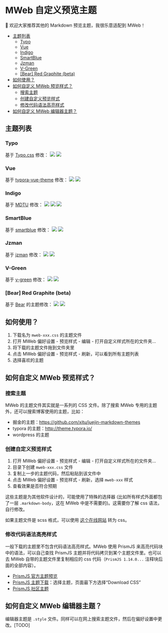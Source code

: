 # MWeb 自定义预览主题

👏 欢迎大家推荐其他的 Markdown 预览主题，我很乐意适配到 MWeb！

- [主题列表](#主题列表)
  - [Typo](#typo)
  - [Vue](#vue)
  - [Indigo](#indigo)
  - [SmartBlue](#smartblue)
  - [Jzman](#jzman)
  - [V-Green](#v-green)
  - [[Bear] Red Graphite (beta)](#bear-red-graphite-beta)
- [如何使用？](#如何使用)
- [如何自定义 MWeb 预览样式？](#如何自定义-mweb-预览样式)
  - [搜索主题](#搜索主题)
  - [创建自定义预览样式](#创建自定义预览样式)
  - [修改代码语法高亮样式](#修改代码语法高亮样式)
- [如何自定义 MWeb 编辑器主题？](#如何自定义-mweb-编辑器主题)

## 主题列表
### Typo
基于 [Typo.css](https://github.com/sofish/Typo.css) 修改：
![](media/15732860467431.jpg)
![](media/15732860638359.jpg)

### Vue
基于 [typora-vue-theme](https://github.com/blinkfox/typora-vue-theme) 修改：
![](media/15732858925836.jpg)
![](media/15732859445415.jpg)

### Indigo
基于 [MDTU](https://markdown.devtool.tech/app) 修改：
![](media/05-13-12-47-13.png)
![](media/05-13-12-47-40.png)
![](media/05-13-12-47-50.png)

### SmartBlue

基于 [smartblue](https://github.com/cumt-robin/juejin-markdown-theme-smart-blue) 修改：
![](media/05-13-12-46-21.png)
![](media/05-13-12-46-46.png)

### Jzman
基于 [jzman](https://github.com/jzmanu/juejin-markdown-theme-jzman) 修改：
![](media/05-13-12-45-24.png)
![](media/05-13-12-45-54.png)

### V-Green
基于 [v-green](https://github.com/DawnLck/juejin-markdown-theme-v-green) 修改：
![](media/05-13-18-47-44.png)
![](media/05-13-18-48-12.png)

### [Bear] Red Graphite (beta)
基于 [Bear](https://bear.app/cn/faq/Themes/About%20free%20and%20Pro%20themes%20in%20Bear/) 的主题修改：
![](media/05-14-21-33-40.png)
![](media/05-14-21-33-51.png)
## 如何使用？
1. 下载名为 `mweb-xxx.css` 的主题文件
2. 打开 MWeb 偏好设置 - 预览样式 - 编辑 - 打开自定义样式所在的文件夹...
3. 将下载的主题文件拖到文件夹里
4. 点击 MWeb 偏好设置 - 预览样式 - 刷新，可以看到所有主题列表
5. 选择喜欢的主题

## 如何自定义 MWeb 预览样式？

### 搜索主题
MWeb 的主题文件其实就是一系列的 CSS 文件。除了搜索 MWeb 专用的主题外，还可以搜索博客使用的主题，比如：
* 掘金的主题：https://github.com/xitu/juejin-markdown-themes
* typora 的主题：http://theme.typora.io/
* wordpress 的主题

### 创建自定义预览样式
1. 打开 MWeb 偏好设置 - 预览样式 - 编辑 - 打开自定义样式所在的文件夹...
2. 目录下创建 `mweb-xxx.css` 文件
3. 复制上一步的主题代码，然后粘贴到该文件中
4. 点击 MWeb 偏好设置 - 预览样式 - 刷新，选择 `mweb-xxx` 样式
5. 查看效果是否符合预期
  
这些主题是为其他软件设计的，可能使用了特殊的选择器 (比如所有样式外面都包了一层 `.markdown-body`，这在 MWeb 中是不需要的)。这需要你了解 css 语法，自行修改。

如果主题文件是 scss 格式，可以使用 [这个在线网站](https://jsonformatter.org/scss-to-css) 转为 css。

### 修改代码语法高亮样式
一般下载的主题里不包含代码语法高亮样式。MWeb 使用 PrismJS 来高亮代码块中的语法，可以自己查找 PrismJS 主题并将代码拷贝到某个主题文件里。也可以去 MWeb 自带的主题文件里复制相应的 css 代码（`PrismJS 1.14.0...` 注释块后面的全部内容）。
* [PrismJS 官方主题预览](https://prismjs.com/)
* [PrismJS 主题下载](https://prismjs.com/download.html)：选择主题，页面最下方选择“Download CSS”
* [PrismJS 社区主题](https://ourcodeworld.com/articles/read/477/collection-of-the-best-open-source-prism-js-code-highlight-themes)

## 如何自定义 MWeb 编辑器主题？
编辑器主题是 `.style` 文件。同样可以在网上搜索主题文件，然后在偏好设置中更改。[TODO]